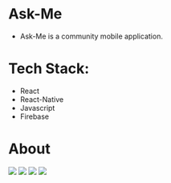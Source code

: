 # Ask-Me
* Ask-Me is a community mobile application.
# Tech Stack:
* React
* React-Native
* Javascript
* Firebase
# About
<img src="https://github.com/Nikhilchakravarthy1303/Ask-Me/blob/ghost/assets/ScreenShots/1.jpg" />
<img src="https://github.com/Nikhilchakravarthy1303/Ask-Me/blob/ghost/assets/ScreenShots/4.jpg" />
<img src="https://github.com/Nikhilchakravarthy1303/Ask-Me/blob/ghost/assets/ScreenShots/7.jpg" />
<img src="https://github.com/Nikhilchakravarthy1303/Ask-Me/blob/ghost/assets/ScreenShots/11.jpg" />
